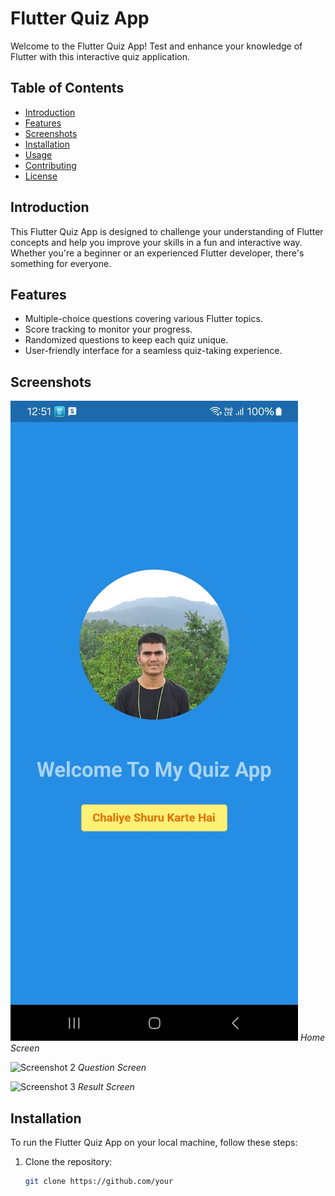 # Flutter Quiz App

Welcome to the Flutter Quiz App! Test and enhance your knowledge of Flutter with this interactive quiz application.

## Table of Contents
- [Introduction](#introduction)
- [Features](#features)
- [Screenshots](#screenshots)
- [Installation](#installation)
- [Usage](#usage)
- [Contributing](#contributing)
- [License](#license)

## Introduction

This Flutter Quiz App is designed to challenge your understanding of Flutter concepts and help you improve your skills in a fun and interactive way. Whether you're a beginner or an experienced Flutter developer, there's something for everyone.

## Features

- Multiple-choice questions covering various Flutter topics.
- Score tracking to monitor your progress.
- Randomized questions to keep each quiz unique.
- User-friendly interface for a seamless quiz-taking experience.

## Screenshots

![Screenshot 1](/screenshots/screenshot1.png.jpeg)
*Home Screen*

![Screenshot 2](/screenshots/screenshot2.png)
*Question Screen*

![Screenshot 3](/screenshots/screenshot3.png)
*Result Screen*

## Installation

To run the Flutter Quiz App on your local machine, follow these steps:

1. Clone the repository:

    ```bash
    git clone https://github.com/your
